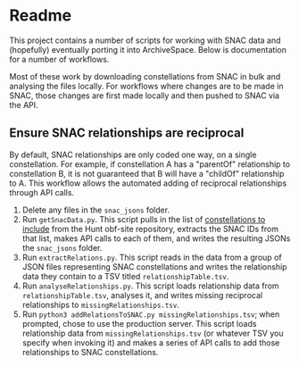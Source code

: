# Readme
This project contains a number of scripts for working with SNAC data and (hopefully) eventually porting it into ArchiveSpace. Below is documentation for a number of workflows. 

Most of these work by downloading constellations from SNAC in bulk and analysing the files locally. For workflows where changes are to be made in SNAC, those changes are first made locally and then pushed to SNAC via the API.

## Ensure SNAC relationships are reciprocal
By default, SNAC relationships are only coded one way, on a single constellation. For example, if constellation A has a "parentOf" relationship to constellation B, it is not guaranteed that B will have a "childOf" relationship to A. This workflow allows the automated adding of reciprocal relationships through API calls.

1. Delete any files in the `snac_jsons` folder.
2. Run `getSnacData.py`. This script pulls in the list of [constellations to include](https://github.com/swat-ds/obf-site/blob/main/content/constellationsForInclusion.tsv) from the Hunt obf-site repository, extracts the SNAC IDs from that list, makes API calls to each of them, and writes the resulting JSONs the `snac_jsons` folder.
3. Run `extractRelations.py`. This script reads in the data from a group of JSON files representing SNAC constellations and writes the relationship data they contain to a TSV titled `relationshipTable.tsv`.
4. Run `analyseRelationships.py`. This script loads relationship data from `relationshipTable.tsv`, analyses it, and writes missing reciprocal relationships to `missingRelationships.tsv`.
5. Run `python3 addRelationsToSNAC.py missingRelationships.tsv`; when prompted, chose to use the production server. This script loads relationship data from `missingRelationships.tsv` (or whatever TSV you specify when invoking it) and makes a series of API calls to add those relationships to SNAC constellations.